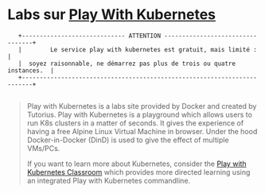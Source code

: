 # Labs sur [Play With Kubernetes](https://labs.play-with-k8s.com/)
```
   +----------------------------- ATTENTION ---------------------------------+
   |        Le service play with kubernetes est gratuit, mais limité :       |
   |  soyez raisonnable, ne démarrez pas plus de trois ou quatre instances.  |
   +-------------------------------------------------------------------------+
   

```
> Play with Kubernetes is a labs site provided by Docker and created by Tutorius. Play with Kubernetes is a playground which allows users to run K8s clusters in a matter of seconds. It gives the experience of having a free Alpine Linux Virtual Machine in browser. Under the hood Docker-in-Docker (DinD) is used to give the effect of multiple VMs/PCs.
> 
> If you want to learn more about Kubernetes, consider the [Play with Kubernetes Classroom](https://training.play-with-kubernetes.com/) which provides more directed learning using an integrated Play with Kubernetes commandline.

